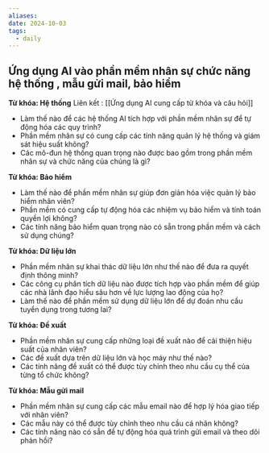```yaml
---
aliases: 
date: 2024-10-03
tags:
  - daily
---
```

Ứng dụng AI vào phần mềm nhân sự chức năng hệ thống , mẫu gửi mail, bảo hiểm
--- 
**Từ khóa: Hệ thống**
Liên kết : [[Ứng dụng AI cung cấp từ khóa và câu hỏi]]

* Làm thế nào để các hệ thống AI tích hợp với phần mềm nhân sự để tự động hóa các quy trình?
* Phần mềm nhân sự có cung cấp các tính năng quản lý hệ thống và giám sát hiệu suất không?
* Các mô-đun hệ thống quan trọng nào được bao gồm trong phần mềm nhân sự và chức năng của chúng là gì?

**Từ khóa: Bảo hiểm**

* Làm thế nào để phần mềm nhân sự giúp đơn giản hóa việc quản lý bảo hiểm nhân viên?
* Phần mềm có cung cấp tự động hóa các nhiệm vụ bảo hiểm và tính toán quyền lợi không?
* Các tính năng bảo hiểm quan trọng nào có sẵn trong phần mềm và cách sử dụng chúng?

**Từ khóa: Dữ liệu lớn**

* Phần mềm nhân sự khai thác dữ liệu lớn như thế nào để đưa ra quyết định thông minh?
* Các công cụ phân tích dữ liệu nào được tích hợp vào phần mềm để giúp các nhà lãnh đạo hiểu sâu hơn về lực lượng lao động của họ?
* Làm thế nào để phần mềm sử dụng dữ liệu lớn để dự đoán nhu cầu tuyển dụng trong tương lai?

**Từ khóa: Đề xuất**

* Phần mềm nhân sự cung cấp những loại đề xuất nào để cải thiện hiệu suất của nhân viên?
* Các đề xuất dựa trên dữ liệu lớn và học máy như thế nào?
* Các tính năng đề xuất có thể được tùy chỉnh theo nhu cầu cụ thể của từng tổ chức không?

**Từ khóa: Mẫu gửi mail**

* Phần mềm nhân sự cung cấp các mẫu email nào để hợp lý hóa giao tiếp với nhân viên?
* Các mẫu này có thể được tùy chỉnh theo nhu cầu cá nhân không?
* Các tính năng nào có sẵn để tự động hóa quá trình gửi email và theo dõi phản hồi?